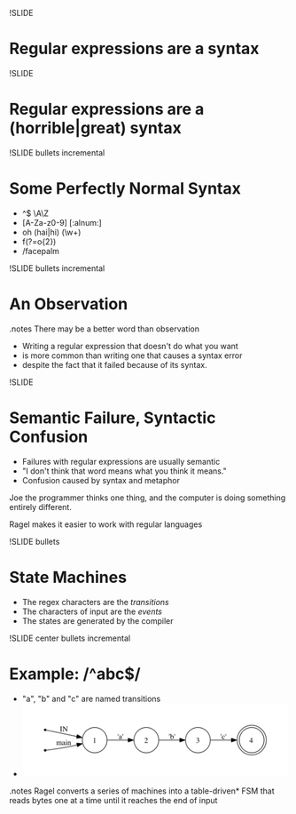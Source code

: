!SLIDE 
# Regular expressions are a syntax

!SLIDE 
# Regular expressions are a (horrible|great) syntax

!SLIDE bullets incremental
# Some Perfectly Normal Syntax
* ^$ \A\Z
* [A-Za-z0-9] [:alnum:]
* oh (hai|hi) (\w+)
* f(?=o{2})
* /facepalm

!SLIDE bullets incremental
# An Observation
.notes There may be a better word than observation 

* Writing a regular expression that doesn't do what you want
* is more common than writing one that causes a syntax error
* despite the fact that it failed because of its syntax.

!SLIDE
# Semantic Failure, Syntactic Confusion
* Failures with regular expressions are usually semantic
* "I don't think that word means what you think it means."
* Confusion caused by syntax and metaphor

Joe the programmer thinks one thing, and the computer is doing something entirely different. 

Ragel makes it easier to work with regular languages

!SLIDE bullets
# State Machines
* The regex characters are the _transitions_
* The characters of input are the _events_
* The states are generated by the compiler

!SLIDE center bullets incremental
# Example: /^abc$/
* "a", "b" and "c" are named transitions
* ![abc](abc.png)

.notes Ragel converts a series of machines into a table-driven* FSM that reads bytes one at a time until it reaches the end of input

